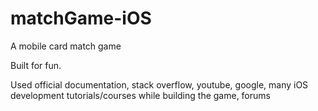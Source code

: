 # matchGame-iOS
A mobile card match game

Built for fun.

Used official documentation, stack overflow, youtube, google, many iOS development tutorials/courses while building the game, forums

